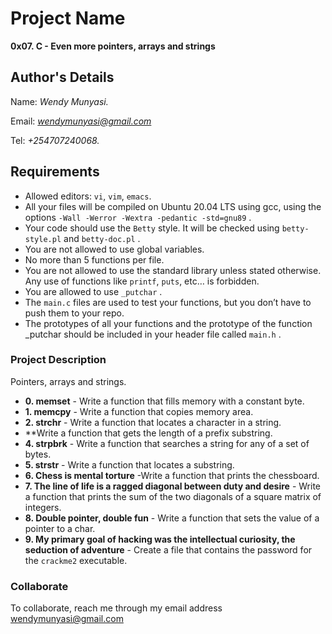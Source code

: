 # Project Name
**0x07. C - Even more pointers, arrays and strings**

## Author's Details
Name: *Wendy Munyasi.*

Email: *wendymunyasi@gmail.com*

Tel: *+254707240068.*

##  Requirements
*   Allowed editors: `vi`, `vim`, `emacs`.
*   All your files will be compiled on Ubuntu 20.04 LTS using gcc, using the options `-Wall -Werror -Wextra -pedantic -std=gnu89` .
*   Your code should use the `Betty` style. It will be checked using `betty-style.pl` and `betty-doc.pl` .
*   You are not allowed to use global variables.
*   No more than 5 functions per file.
*   You are not allowed to use the standard library unless stated otherwise. Any use of functions like  `printf`, `puts`, etc… is forbidden.
*   You are allowed to use `_putchar` .
*   The `main.c` files are used to test your functions, but you don’t have to push them to your repo.
*   The prototypes of all your functions and the prototype of the function _putchar should be included in your header file called `main.h` .


### Project Description
Pointers, arrays and strings.

* **0. memset** - Write a function that fills memory with a constant byte.
* **1. memcpy** - Write a function that copies memory area.
* **2. strchr** - Write a function that locates a character in a string.
* **Write a function that gets the length of a prefix substring.
* **4. strpbrk** - Write a function that searches a string for any of a set of bytes.
* **5. strstr** - Write a function that locates a substring.
* **6. Chess is mental torture** -Write a function that prints the chessboard.
* **7. The line of life is a ragged diagonal between duty and desire** - Write a function that prints the sum of the two diagonals of a square matrix of integers.
* **8. Double pointer, double fun** - Write a function that sets the value of a pointer to a char.
* **9. My primary goal of hacking was the intellectual curiosity, the seduction of adventure** - Create a file that contains the password for the `crackme2` executable.

### Collaborate

To collaborate, reach me through my email address wendymunyasi@gmail.com